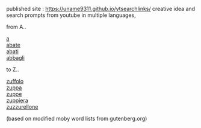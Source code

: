 
published site : https://uname9311.github.io/ytsearchlinks/
creative idea and search prompts from youtube
in multiple languages,

from A..

<a href="https://www.youtube.com/results?search_query=a">a</a><br>
<a href="https://www.youtube.com/results?search_query=abate">abate</a><br>
<a href="https://www.youtube.com/results?search_query=abati">abati</a><br>
<a href="https://www.youtube.com/results?search_query=abbagli">abbagli</a><br>

to Z..

<a href="https://www.youtube.com/results?search_query=zuffolo">zuffolo</a><br>
<a href="https://www.youtube.com/results?search_query=zuppa">zuppa</a><br>
<a href="https://www.youtube.com/results?search_query=zuppe">zuppe</a><br>
<a href="https://www.youtube.com/results?search_query=zuppiera">zuppiera</a><br>
<a href="https://www.youtube.com/results?search_query=zuzzurellone">zuzzurellone</a><br>

(based on modified moby word lists from gutenberg.org)
